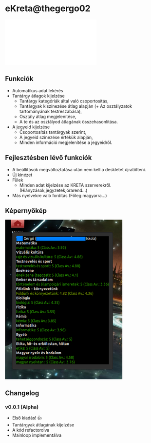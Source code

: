 # eKreta@thegergo02

![The english version is here](README.md)

## Funkciók
* Automatikus adat lekérés
* Tantárgy átlagok kijelzése
  * Tantárgy kategóriák által való csoportosítás,
  * Tantárgyak kiszínezése átlag alapján (+ Az osztályzatok tartományának testreszabása),
  * Osztály átlag megjelenítése,
  * A te és az osztályod átlagának összehasonlítása.
* A jegyeid kijelzése
  * Csoportosítás tantárgyak szerint,
  * A jegyeid színezése értékük alapján,
  * Minden információ megjelenítése a jegyeidről.
  
## Fejlesztésben lévő funkciók
* A beállítások megváltoztatása után nem kell a deskletet újratölteni.
* Új kinézet
* Fülek
  * Minden adat kijelzése az KRETA szerverekről. (Hiányzások,jegyzetek,órarend...)
* Más nyelvekre való fordítás (Főleg magyarra...)

## Képernyőkép
![screenshot.png](screenshot.png)


## Changelog

### v0.0.1 (Alpha)
* Első kiadás! :+1:
* Tantárgyak átlagának kijelzése
* A kód refactorolva
* Mainloop implementálva
